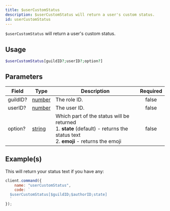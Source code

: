 ```yaml
---
title: $userCustomStatus
description: $userCustomStatus will return a user's custom status.
id: userCustomStatus
---
```


`$userCustomStatus` will return a user's custom status.

## Usage

```php
$userCustomStatus[guildID?;userID?;option?]
```

## Parameters

| Field    | Type                                                                                              | Description                                                                                                                               | Required |
| -------- | ------------------------------------------------------------------------------------------------- | ----------------------------------------------------------------------------------------------------------------------------------------- | :------: |
| guildID? | [number](https://developer.mozilla.org/en-US/docs/Web/JavaScript/Reference/Global_Objects/Number) | The role ID.                                                                                                                              |  false   |
| userID?  | [number](https://developer.mozilla.org/en-US/docs/Web/JavaScript/Reference/Global_Objects/Number) | The user ID.                                                                                                                              |  false   |
| option?  | [string](https://developer.mozilla.org/en-US/docs/Web/JavaScript/Reference/Global_Objects/String) | Which part of the status will be returned <br /> 1. **state** (default) - returns the status text <br /> 2. **emoji** - returns the emoji |  false   |

## Example(s)

This will return your status text if you have any:

```javascript
client.command({
    name: "userCustomStatus",
    code: `
  $userCustomStatus[$guildID;$authorID;state]
  `
});
```
